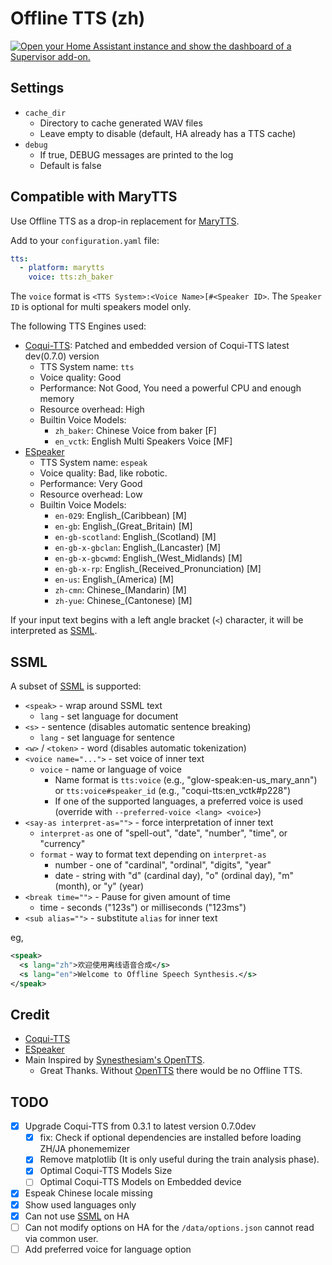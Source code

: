 # Offline TTS (zh)

[![Open your Home Assistant instance and show the dashboard of a Supervisor add-on.](https://my.home-assistant.io/badges/supervisor_addon.svg)](https://my.home-assistant.io/redirect/supervisor_addon/?addon=Offline+AI+Hass.IO+Add-Ons&repository_url=https%3A%2F%2Fgithub.com%2Foffline-ai%2Fhassio-addons)

## Settings

* `cache_dir`
    * Directory to cache generated WAV files
    * Leave empty to disable (default, HA already has a TTS cache)
* `debug`
    * If true, DEBUG messages are printed to the log
    * Default is false

## Compatible with MaryTTS

Use Offline TTS as a drop-in replacement for [MaryTTS](https://www.home-assistant.io/integrations/marytts/).

Add to your `configuration.yaml` file:

```yaml
tts:
  - platform: marytts
    voice: tts:zh_baker
```

The `voice` format is `<TTS System>:<Voice Name>[#<Speaker ID>`. The `Speaker ID` is optional for multi speakers model only.

The following TTS Engines used:

* [Coqui-TTS](http://coqui.ai/): Patched and embedded version of Coqui-TTS latest dev(0.7.0) version
  * TTS System name: `tts`
  * Voice quality: Good
  * Performance: Not Good, You need a powerful CPU and enough memory
  * Resource overhead: High
  * Builtin Voice Models:
    * `zh_baker`: Chinese Voice from baker [F]
    * `en_vctk`: English Multi Speakers Voice [MF]
* [ESpeaker](http://espeak.sourceforge.net)
  * TTS System name: `espeak`
  * Voice quality: Bad, like robotic.
  * Performance: Very Good
  * Resource overhead: Low
  * Builtin Voice Models:
    * `en-029`: English_(Caribbean) [M]
    * `en-gb`: English_(Great_Britain) [M]
    * `en-gb-scotland`: English_(Scotland) [M]
    * `en-gb-x-gbclan`: English_(Lancaster) [M]
    * `en-gb-x-gbcwmd`: English_(West_Midlands) [M]
    * `en-gb-x-rp`: English_(Received_Pronunciation) [M]
    * `en-us`: English_(America) [M]
    * `zh-cmn`: Chinese_(Mandarin) [M]
    * `zh-yue`: Chinese_(Cantonese) [M]

If your input text begins with a left angle bracket (`<`) character, it will be interpreted as [SSML](#ssml).

## SSML

A subset of [SSML](https://www.w3.org/TR/speech-synthesis11/) is supported:

* `<speak>` - wrap around SSML text
    * `lang` - set language for document
* `<s>` - sentence (disables automatic sentence breaking)
    * `lang` - set language for sentence
* `<w>` / `<token>` - word (disables automatic tokenization)
* `<voice name="...">` - set voice of inner text
    * `voice` - name or language of voice
        * Name format is `tts:voice` (e.g., "glow-speak:en-us_mary_ann") or `tts:voice#speaker_id` (e.g., "coqui-tts:en_vctk#p228")
        * If one of the supported languages, a preferred voice is used (override with `--preferred-voice <lang> <voice>`)
* `<say-as interpret-as="">` - force interpretation of inner text
    * `interpret-as` one of "spell-out", "date", "number", "time", or "currency"
    * `format` - way to format text depending on `interpret-as`
        * number - one of "cardinal", "ordinal", "digits", "year"
        * date - string with "d" (cardinal day), "o" (ordinal day), "m" (month), or "y" (year)
* `<break time="">` - Pause for given amount of time
    * time - seconds ("123s") or milliseconds ("123ms")
* `<sub alias="">` - substitute `alias` for inner text

eg,

```xml
<speak>
  <s lang="zh">欢迎使用离线语音合成</s>
  <s lang="en">Welcome to Offline Speech Synthesis.</s>
</speak>
```

## Credit

* [Coqui-TTS](http://coqui.ai/)
* [ESpeaker](http://espeak.sourceforge.net)
* Main Inspired by [Synesthesiam's OpenTTS](https://github.com/synesthesiam/opentts).
  * Great Thanks. Without [OpenTTS](https://github.com/synesthesiam/opentts) there would be no Offline TTS.

## TODO

* [X] Upgrade Coqui-TTS from 0.3.1 to latest version 0.7.0dev
  * [X] fix: Check if optional dependencies are installed before loading ZH/JA phonememizer
  * [X] Remove matplotlib (It is only useful during the train analysis phase).
  * [X] Optimal Coqui-TTS  Models Size
  * [ ] Optimal Coqui-TTS  Models on Embedded device
* [X] Espeak Chinese locale missing
* [X] Show used languages only
* [X] Can not use [SSML](#ssml) on HA
* [ ] Can not modify options on HA for the `/data/options.json` cannot read via common user.
* [ ] Add preferred voice for language option
